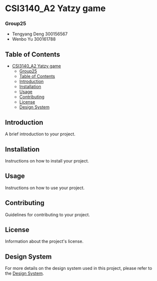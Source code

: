 # CSI3140_A2 Yatzy game
### Group25
* Tengyang Deng 300156567
* Wenbo Yu 300161788

## Table of Contents

- [CSI3140\_A2 Yatzy game](#csi3140_a2-yatzy-game)
    - [Group25](#group25)
  - [Table of Contents](#table-of-contents)
  - [Introduction](#introduction)
  - [Installation](#installation)
  - [Usage](#usage)
  - [Contributing](#contributing)
  - [License](#license)
  - [Design System](#design-system)

## Introduction

A brief introduction to your project.

## Installation

Instructions on how to install your project.

## Usage

Instructions on how to use your project.

## Contributing

Guidelines for contributing to your project.

## License

Information about the project's license.

## Design System

For more details on the design system used in this project, please refer to the [Design System](/docs/design_system.md).
